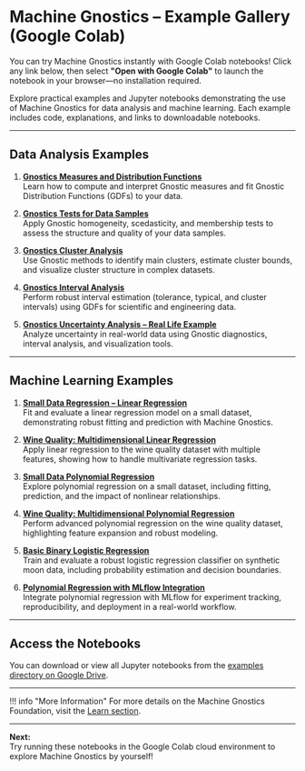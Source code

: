 # Machine Gnostics – Example Gallery (Google Colab)

You can try Machine Gnostics instantly with Google Colab notebooks! Click any link below, then select **"Open with Google Colab"** to launch the notebook in your browser—no installation required.

Explore practical examples and Jupyter notebooks demonstrating the use of Machine Gnostics for data analysis and machine learning. Each example includes code, explanations, and links to downloadable notebooks.

---

## Data Analysis Examples

1. **[Gnostics Measures and Distribution Functions](https://drive.google.com/file/d/1lhUHg9vKSTuEWq8L8xeve7OJdeQ9sX-n/view?usp=sharing)**  
   Learn how to compute and interpret Gnostic measures and fit Gnostic Distribution Functions (GDFs) to your data.

2. **[Gnostics Tests for Data Samples](https://drive.google.com/file/d/1peQ5f5ZQSWMaTwQfOi4EdT2k90yeuKyO/view?usp=sharing)**  
   Apply Gnostic homogeneity, scedasticity, and membership tests to assess the structure and quality of your data samples.

3. **[Gnostics Cluster Analysis](https://drive.google.com/file/d/1tOIZkP6GpaDcXohU3ZEuvmzVZkMQDlNC/view?usp=sharing)**  
   Use Gnostic methods to identify main clusters, estimate cluster bounds, and visualize cluster structure in complex datasets.

4. **[Gnostics Interval Analysis](https://drive.google.com/file/d/1LiZE2YZQh_bkHW56r6UJdkTrndgaVLyy/view?usp=sharing)**  
   Perform robust interval estimation (tolerance, typical, and cluster intervals) using GDFs for scientific and engineering data.

5. **[Gnostics Uncertainty Analysis – Real Life Example](https://drive.google.com/file/d/1nBUHEmA0gNBVIOUyefiJObf7ZCuODeiR/view?usp=sharing)**  
   Analyze uncertainty in real-world data using Gnostic diagnostics, interval analysis, and visualization tools.

---

## Machine Learning Examples

1. **[Small Data Regression – Linear Regression](https://drive.google.com/file/d/1Iw--nMxvRG08zUnTDNNDxsuHzhZmt1LQ/view?usp=sharing)**  
   Fit and evaluate a linear regression model on a small dataset, demonstrating robust fitting and prediction with Machine Gnostics.

2. **[Wine Quality: Multidimensional Linear Regression](https://drive.google.com/file/d/13tg3dTh2e3qAHPSiP8T9ubJzA5BUiawT/view?usp=sharing)**  
   Apply linear regression to the wine quality dataset with multiple features, showing how to handle multivariate regression tasks.

3. **[Small Data Polynomial Regression](https://drive.google.com/file/d/1OvhYphBliXpao8LZ3I3wjsbPtq_bfFnp/view?usp=sharing)**  
   Explore polynomial regression on a small dataset, including fitting, prediction, and the impact of nonlinear relationships.

4. **[Wine Quality: Multidimensional Polynomial Regression](https://drive.google.com/file/d/1vO156UxiNhzifM4FjpzQuRh9nf_ahANG/view?usp=sharing)**  
   Perform advanced polynomial regression on the wine quality dataset, highlighting feature expansion and robust modeling.

5. **[Basic Binary Logistic Regression](https://drive.google.com/file/d/1T2vX_dNEz5joEqf5dgjQelfXRP4ZS-CI/view?usp=sharing)**  
   Train and evaluate a robust logistic regression classifier on synthetic moon data, including probability estimation and decision boundaries.

6. **[Polynomial Regression with MLflow Integration](https://drive.google.com/file/d/1scmwjNOy64Bth-Lp-ZBDFbIagS4b3k7l/view?usp=sharing)**  
   Integrate polynomial regression with MLflow for experiment tracking, reproducibility, and deployment in a real-world workflow.

---

## Access the Notebooks

You can download or view all Jupyter notebooks from the [examples directory on Google Drive](https://drive.google.com/drive/folders/1vmNo-qvPSPPtUQEqoOY_9qUgp4uISEAj?usp=sharing).

---

!!! info "More Information"
    For more details on the Machine Gnostics Foundation, visit the [Learn section](../mg/concepts.md).

---

**Next:**  
Try running these notebooks in the Google Colab cloud environment to explore Machine Gnostics by yourself!